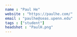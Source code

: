 ```yaml
---
name : "Paul He"
website : "https://paulhe.com/"
email : "paulhe@seas.upenn.edu"
tags : ["student"]
headshot : "PaulH.png"
---
```

